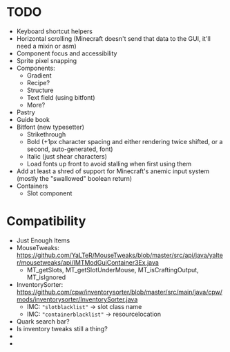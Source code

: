 # TODO
- Keyboard shortcut helpers
- Horizontal scrolling (Minecraft doesn't send that data to the GUI, it'll need a mixin or asm)
- Component focus and accessibility
- Sprite pixel snapping
- Components:
  - Gradient
  - Recipe?
  - Structure
  - Text field (using bitfont)
  - More?
- Pastry
- Guide book
- Bitfont (new typesetter)
  - Strikethrough
  - Bold (+1px character spacing and either rendering twice shifted, or a second, auto-generated, font)
  - Italic (just shear characters)
  - Load fonts up front to avoid stalling when first using them
- Add at least a shred of support for Minecraft's anemic input system (mostly the "swallowed" boolean return)
- Containers
  - Slot component
# Compatibility
- Just Enough Items
- MouseTweaks: https://github.com/YaLTeR/MouseTweaks/blob/master/src/api/java/yalter/mousetweaks/api/IMTModGuiContainer3Ex.java
  - MT_getSlots, MT_getSlotUnderMouse, MT_isCraftingOutput, MT_isIgnored
- InventorySorter: https://github.com/cpw/inventorysorter/blob/master/src/main/java/cpw/mods/inventorysorter/InventorySorter.java
  - IMC: `"slotblacklist"` -> slot class name
  - IMC: `"containerblacklist"` -> resourcelocation
- Quark search bar?
- Is inventory tweaks still a thing?
-
-
